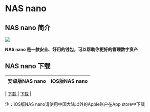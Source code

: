 # NAS nano
## NAS nano 简介
![](https://nano.nebulas.io/images/zhognbwen%20.png)

**NAS nano 是一款安全、好用的钱包，可以帮助你更好的管理数字资产**
## NAS nano 下载
| 安卓版NAS nano   | iOS版NAS nano  |
| :--------------: | :------------:|

| [下载 ](https://nano.nebulas.io/download/app/app-ch-MainNet-release.apk "下载 ") | [下载](https://itunes.apple.com/hk/app/nas-nano/id1281191905?l=zh&ls=1&mt=8 "下载")  |

注：iOS版NAS nano请使用中国大陆以外的Apple账户在App store中下载
